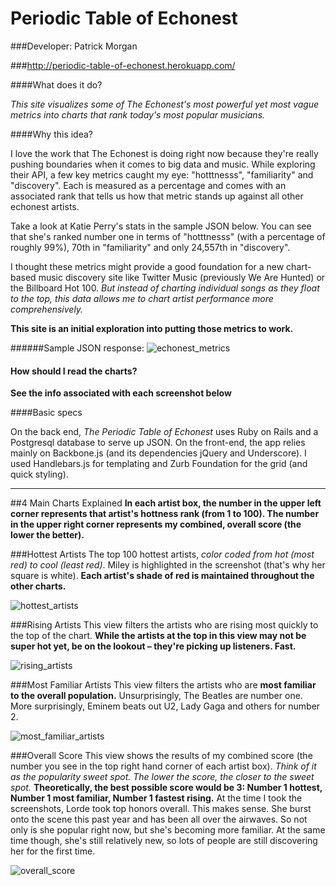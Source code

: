 # Periodic Table of Echonest

###Developer: Patrick Morgan

###<http://periodic-table-of-echonest.herokuapp.com/>

####What does it do?

*This site visualizes some of The Echonest's most powerful yet most vague metrics into charts that rank today's most popular musicians.*
  
####Why this idea?

I love the work that The Echonest is doing right now because they're really pushing boundaries when it comes to big data and music. While exploring their API, a few key metrics caught my eye: "hotttnesss", "familiarity" and "discovery". Each is measured as a percentage and comes with an associated rank that tells us how that metric stands up against all other echonest artists. 

Take a look at Katie Perry's stats in the sample JSON below. You can see that she's ranked number one in terms of "hotttnesss" (with a percentage of roughly 99%), 70th in "familiarity" and only 24,557th in "discovery". 

I thought these metrics might provide a good foundation for a new chart-based music discovery site like Twitter Music (previously We Are Hunted) or the Billboard Hot 100. *But instead of charting individual songs as they float to the top, this data allows me to chart artist performance more comprehensively.*

**This site is an initial exploration into putting those metrics to work.**

######Sample JSON response:
![echonest_metrics](https://www.evernote.com/shard/s82/sh/0236db35-35fb-45d2-aca3-e2b2a8ae033b/58b121867acb0fd4a4890b553777efb8/deep/0/echonest_metrics.png "Echonest Metrics")

#### How should I read the charts?
**See the info associated with each screenshot below**  
  
####Basic specs

On the back end, *The Periodic Table of Echonest* uses Ruby on Rails and a Postgresql database to serve up JSON. On the front-end, the app relies mainly on Backbone.js (and its dependencies jQuery and Underscore). I used Handlebars.js for templating and Zurb Foundation for the grid (and quick styling).

---
##4 Main Charts Explained
**In each artist box, the number in the upper left corner represents that artist's hottness rank (from 1 to 100). The number in the upper right corner represents my combined, overall score (the lower the better).**

###Hottest Artists
The top 100 hottest artists, *color coded from hot (most red) to cool (least red)*. Miley is highlighted in the screenshot (that's why her square is white). **Each artist's shade of red is maintained throughout the other charts.**

![hottest_artists](https://www.evernote.com/shard/s82/sh/b88a549b-2e09-4f96-affa-0f350876e6ad/b8c6a3f8fdc1e3359e8ae885c1aebb94/deep/0/hottest_artists.png "Hottest Artists")

###Rising Artists
This view filters the artists who are rising most quickly to the top of the chart. **While the artists at the top in this view may not be super hot yet, be on the lookout – they're picking up listeners. Fast.**

![rising_artists](https://www.evernote.com/shard/s82/sh/068df61a-0191-4b6b-973e-14905d72a442/de6a0e62abc3b8d5180493a0430b58c6/deep/0/Periodic-Table-of-Echonest.png "Rising Artists")

###Most Familiar Artists
This view filters the artists who are **most familiar to the overall population.** Unsurprisingly, The Beatles are number one. More surprisingly, Eminem beats out U2, Lady Gaga and others for number 2.

![most_familiar_artists](https://www.evernote.com/shard/s82/sh/bc0869c6-1a00-4ee8-affe-39359587d348/448b819c35ce2d3fc7d90d12c87d396f/deep/0/most_familiar_artists.png "Most Familiar Artists")

###Overall Score
This view shows the results of my combined score (the number you see in the top right hand corner of each artist box). *Think of it as the popularity sweet spot. The lower the score, the closer to the sweet spot.* **Theoretically, the best possible score would be 3: Number 1 hottest, Number 1 most familiar, Number 1 fastest rising.** At the time I took the screenshots, Lorde took top honors overall. This makes sense. She burst onto the scene this past year and has been all over the airwaves. So not only is she popular right now, but she's becoming more familiar. At the same time though, she's still relatively new, so lots of people are still discovering her for the first time. 

![overall_score](https://www.evernote.com/shard/s82/sh/b631f764-24f8-475d-b903-6714bf25d95e/feedb8b77906bb5f55047c1ebf2598db/deep/0/overall_score.png "Overall Score")